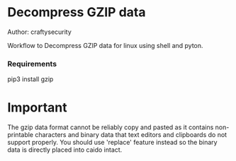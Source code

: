 # Decompress GZIP data

Author: craftysecurity

Workflow to Decompress GZIP data for linux using shell and pyton.

### Requirements
pip3 install gzip

# Important
The gzip data format cannot be reliably copy and pasted as it contains non-printable characters and binary data that text editors and clipboards do not support properly. You should use 'replace' feature instead so the binary data is directly placed into caido intact.
